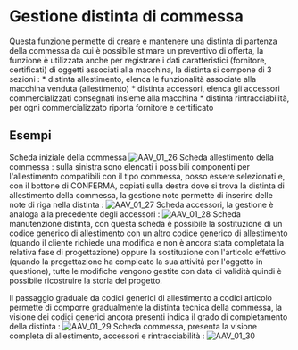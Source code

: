 # Gestione distinta di commessa
Questa funzione permette di creare e mantenere una distinta di partenza della commessa da cui è possibile stimare un preventivo di offerta, la funzione è utilizzata anche per registrare i dati caratteristici (fornitore, certificati) di oggetti associati alla macchina, la distinta si compone di 3 sezioni : 
 \* distinta allestimento, elenca le funzionalità associate alla macchina venduta (allestimento)
 \* distinta accessori, elenca gli accessori commercializzati consegnati insieme alla macchina
 \* distinta rintracciabilità, per ogni commercializzato riporta fornitore e certificato

## Esempi
Scheda iniziale della commessa
![AAV_01_26](http://doc.smeup.com/immagini/AAV_01_02/AAV_01_26.png)
Scheda allestimento della commessa :  sulla sinistra sono elencati i possibili componenti per l'allestimento compatibili con il tipo commessa, posso essere selezionati e, con il bottone di CONFERMA, copiati sulla destra dove si trova la distinta di allestimento della commessa, la gestione note permette di inserire delle note di riga nella distinta : 
![AAV_01_27](http://doc.smeup.com/immagini/AAV_01_02/AAV_01_27.png)
Scheda accessori, la gestione è analoga alla precedente degli accessori : 
![AAV_01_28](http://doc.smeup.com/immagini/AAV_01_02/AAV_01_28.png)
Scheda manutenzione distinta, con questa scheda è possibile la sostituzione di un codice generico di allestimento con un altro codice generico di allestimento (quando il cliente richiede una modifica e non è ancora stata completata la relativa fase di progettazione) oppure la sostituzione con l'articolo effettivo (quando la progettazione ha compleato la sua attività per l'oggetto in questione), tutte le modifiche vengono gestite con data di validità quindi è possibile ricostruire la storia del progetto.

Il passaggio graduale da codici generici di allestimento a codici articolo permette di comporre gradualmente la distinta tecnica della commessa, la visione dei codici generici ancora presenti indica il grado di completamento della distinta : 
![AAV_01_29](http://doc.smeup.com/immagini/AAV_01_02/AAV_01_29.png)
Scheda commessa, presenta la visione completa di allestimento, accessori e rintracciabilità : 
![AAV_01_30](http://doc.smeup.com/immagini/AAV_01_02/AAV_01_30.png)